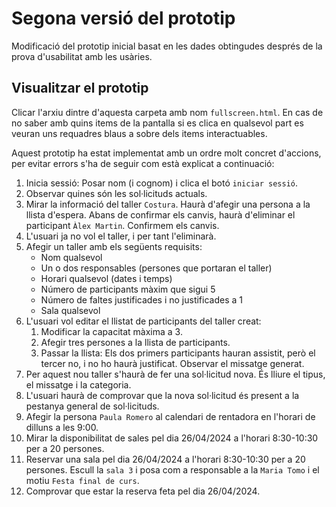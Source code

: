 # Segona versió del prototip

Modificació del prototip inicial basat en les dades obtingudes després de la prova d'usabilitat amb les usàries.

## Visualitzar el prototip
Clicar l'arxiu dintre d'aquesta carpeta amb nom `fullscreen.html`. En cas de no saber amb quins items de la pantalla si es clica en qualsevol part es veuran uns requadres blaus a sobre dels items interactuables.  

Aquest prototip ha estat implementat amb un ordre molt concret d'accions, per evitar errors s'ha de seguir com està explicat a continuació:
1. Inicia sessió: Posar nom (i cognom) i clica el botó `iniciar sessió`. 
2. Observar quines són les sol·licituds actuals. 
3. Mirar la informació del taller `Costura`. Haurà d'afegir una persona a la llista d'espera. Abans de confirmar els canvis, haurà d'eliminar el participant `Àlex Martin`. Confirmem els canvis.
5. L'usuari ja no vol el taller, i per tant l'eliminarà.
6. Afegir un taller amb els següents requisits:
   - Nom qualsevol
   - Un o dos responsables (persones que portaran el taller)
   - Horari qualsevol (dates i temps)
   - Número de participants màxim que sigui 5
   - Número de faltes justificades i no justificades a 1
   - Sala qualsevol
7. L'usuari vol editar el llistat de participants del taller creat:
   1. Modificar la capacitat màxima a 3. 
   2. Afegir tres persones a la llista de participants.
   3. Passar la llista: Els dos primers participants hauran assistit, però el tercer no, i no ho haurà justificat. Observar el missatge generat. 
8. Per aquest nou taller s'haurà de fer una sol·licitud nova. És lliure el tipus, el missatge i la categoria. 
9. L'usuari haurà de comprovar que la nova sol·licitud és present a la pestanya general de sol·licituds. 
10. Afegir la persona `Paula Romero` al calendari de rentadora en l'horari de dilluns a les 9:00. 
11. Mirar la disponibilitat de sales pel dia 26/04/2024 a l'horari 8:30-10:30 per a 20 persones. 
12. Reservar una sala pel dia 26/04/2024 a l'horari 8:30-10:30 per a 20 persones. Escull la `sala 3` i posa com a responsable a la `Maria Tomo` i el motiu `Festa final de curs`. 
13. Comprovar que estar la reserva feta pel dia 26/04/2024.